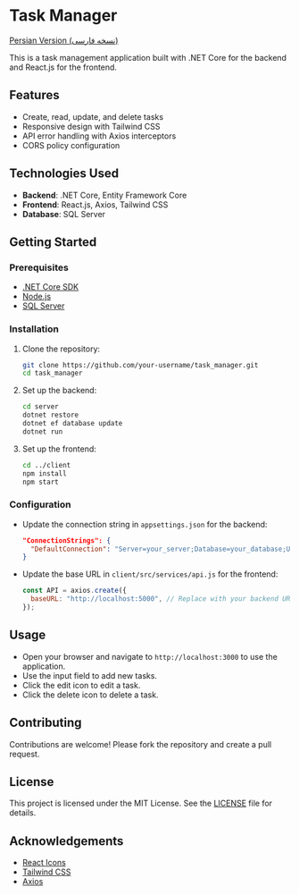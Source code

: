 # Task Manager

[Persian Version (نسخه فارسی)](docs/README[FA].md)

This is a task management application built with .NET Core for the backend and React.js for the frontend.

## Features

- Create, read, update, and delete tasks
- Responsive design with Tailwind CSS
- API error handling with Axios interceptors
- CORS policy configuration

## Technologies Used

- **Backend**: .NET Core, Entity Framework Core
- **Frontend**: React.js, Axios, Tailwind CSS
- **Database**: SQL Server

## Getting Started

### Prerequisites

- [.NET Core SDK](https://dotnet.microsoft.com/download)
- [Node.js](https://nodejs.org/)
- [SQL Server](https://www.microsoft.com/en-us/sql-server/sql-server-downloads)

### Installation

1. Clone the repository:

   ```sh
   git clone https://github.com/your-username/task_manager.git
   cd task_manager
   ```

2. Set up the backend:

   ```sh
   cd server
   dotnet restore
   dotnet ef database update
   dotnet run
   ```

3. Set up the frontend:
   ```sh
   cd ../client
   npm install
   npm start
   ```

### Configuration

- Update the connection string in `appsettings.json` for the backend:

  ```json
  "ConnectionStrings": {
    "DefaultConnection": "Server=your_server;Database=your_database;User Id=your_user;Password=your_password;"
  }
  ```

- Update the base URL in `client/src/services/api.js` for the frontend:
  ```javascript
  const API = axios.create({
    baseURL: "http://localhost:5000", // Replace with your backend URL
  });
  ```

## Usage

- Open your browser and navigate to `http://localhost:3000` to use the application.
- Use the input field to add new tasks.
- Click the edit icon to edit a task.
- Click the delete icon to delete a task.

## Contributing

Contributions are welcome! Please fork the repository and create a pull request.

## License

This project is licensed under the MIT License. See the [LICENSE](LICENSE) file for details.

## Acknowledgements

- [React Icons](https://react-icons.github.io/react-icons/)
- [Tailwind CSS](https://tailwindcss.com/)
- [Axios](https://axios-http.com/)
